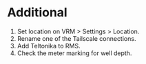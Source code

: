# Additional

1. Set location on VRM > Settings > Location.
2. Rename one of the Tailscale connections.
3. Add Teltonika to RMS.
4. Check the meter marking for well depth.
